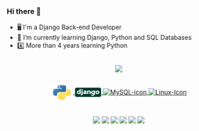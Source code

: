 ### Hi there 👋

-  🖥 I'm a Django Back-end Developer
-  📖 I’m currently learning Django, Python and SQL Databases
-  4️⃣ More than 4 years learning Python

##

<div align='center'>
  <a href="https://github.com/william-vanus">
  <img height="180em" src="https://github-readme-stats.vercel.app/api?username=william-vanus&show_icons=true&theme=dark&include_all_commits=true&count_private=true">
</div>

<div align="center" style="display: inline_block"><br>
  <img align="center" alt="Python-icon" height="40" width="50" src="https://raw.githubusercontent.com/devicons/devicon/master/icons/python/python-original.svg">
  <img align="center" alt="Django-icon" height="50" width="60" src="https://github.com/CERTOS/CERTOS/blob/main/django-original.svg">
  <img align="center" alt="MySQL-icon" height="40" width="50" src="https://cdn.jsdelivr.net/gh/devicons/devicon/icons/mysql/mysql-original.svg">
  <img align="center" alt="Linux-Icon" -icon" height="50" width="60" src="https://cdn.jsdelivr.net/gh/devicons/devicon/icons/linux/linux-original.svg">
</div>
  
##

<div align='center' >
  <a href="https://wa.me/message/FE4M752E2XOKJ1" target="_blank"><img src="https://img.shields.io/badge/WhatsApp-25D366?style=for-the-badge&logo=whatsapp&logoColor=white" target="_blank"></a>                                                                                                  
  <a href="https://www.youtube.com/channel/UCdw-7DgmXd5kb3y_Ttz4EVA" target="_blank"><img src="https://img.shields.io/badge/YouTube-FF0000?style=for-the-badge&logo=youtube&logoColor=white" target="_blank"></a>
    <a href="https://t.me/william_vanus" target="_blank"><img src="https://img.shields.io/badge/Telegram-2CA5E0?style=for-the-badge&logo=telegram&logoColor=white" target="_blank"></a>
  <a href="https://www.instagram.com/william_vanus/" target="_blank"><img src="https://img.shields.io/badge/-Instagram-%23E4405F?style=for-the-badge&logo=instagram&logoColor=white" target="_blank"></a> 
  <a href = "mailto:contato@williamv.com.br"><img src="https://img.shields.io/badge/-Gmail-%23333?style=for-the-badge&logo=gmail&logoColor=white" target="_blank"></a>
  <a href="https://www.linkedin.com/in/william-gabriel-passos-vanus-9491a9224/" target="_blank"><img src="https://img.shields.io/badge/-LinkedIn-%230077B5?style=for-the-badge&logo=linkedin&logoColor=white" target="_blank"></a> 
 
</div>                                                                                                                                                      
